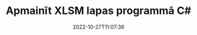 ---
############################# Static ############################
layout: "auto-gen-merger"
date: 2022-10-27T11:07:36
draft: false
otherformats: one otp ott pdf pps ppsx ppt pptx rtf tex vdx vsdm vsdx vssm vssx vstm

############################# Head ############################
head_title: "Apmainīt un apmainīt XLSM lapas programmā C#"
head_description: "Apmainiet un apmainiet divu lapu pozīcijas XLSM failā C#, izmantojot dokumentu apvienošanas API."

############################# Header ############################
title: "Apmainīt XLSM lapas programmā C#"
description: "Apmainiet XLSM lapas ar dažām .NET koda rindām."
bg_image: "https://cms.admin.containerize.com/templates/aspose/App_Themes/V3/images/bg/header1.png"
bg_overlay: false
button:
    enable: true
    icon: "fas fa-arrow-down"
    label: "Lejupielādēt bezmaksas izmēģinājuma versiju"
    link: "https://downloads.groupdocs.com/merger/net"

############################# SubMenu ############################
submenu:
    enable: true

    left:
        img_alt: "GroupDocs.Merger for .NET"
        image: "https://cms.admin.containerize.com/templates/groupdocs/images/product-logos/90x90-noborder/groupdocs-merger-net.png"
        product: "GroupDocs.Merger"
        platform: ".NET"

    middle:
        button:

            # button loop
            - link: "https://apireference.groupdocs.com/merger/net"
              text: "API atsauce"

            # button loop
            - link: "https://github.com/groupdocs-merger"
              text: "Kodu piemēri"

            # button loop
            - link: "https://products.groupdocs.app/merger/family"
              text: "Tiešraides demonstrācijas"

            # button loop
            - link: "https://purchase.groupdocs.com/pricing/merger/net"
              text: "Cenu noteikšana"

    right:
        link_download: "https://downloads.groupdocs.com/merger"
        link_learn: "https://docs.groupdocs.com/merger/net"
        link_buy: "https://purchase.groupdocs.com"

############################# About ############################
about:
    enable: true
    title: "Par GroupDocs.Merger for .NET API"
    content: |
        [GroupDocs.Merger for .NET](/lv/merger/net/) piedāvā vienkāršu risinājumu, lai droši apvienotu un sadalītu dažādus dokumentu formātus, tostarp PDF, Microsoft Office (Word, Excel, PowerPoint). , OneNote), OpenDocument, HTML, attēli un daudzas citas .NET lietojumprogrammās. Pievienojot tikai dažas koda rindiņas, veiciet vairākas dokumenta darbības, piemēram, pārvietojiet, noņemiet, pagrieziet, apmainiet, izvelciet vai mainiet lappušu orientāciju dokumentos. Dokumentu apvienošanas API atbalsta arī dokumentu lapu priekšskatīšanu kā attēlu, lai analizētu dokumenta struktūru, formatējumu un lapas saturu.
        
        GroupDocs.Merger API ir pareizā izvēle korporatīvajiem risinājumiem, kuriem nepieciešamas failu lapu apmaiņas funkcijas. Šīs API tiek labi atbalstītas visās lielākajās operētājsistēmās un platformās, tostarp .NET Framework, .NET Standard, .NET Core, Mono.

############################# Steps ############################
steps:
    enable: true
    title_left: "Apmainīt XLSM faila lapas pakalpojumā .NET"
    content_left: |
        [GroupDocs.Merger for .NET](/lv/merger/net/) ļauj C# izstrādātājiem ērti apmainīties ar lapām XLSM failā, veicot dažas vienkāršas darbības. .
        
        * Inicializējiet **SwapOptions**, lai norādītu apmaināmo lapu numurus.
        * Izveidojiet jaunu **Merger** gadījumu un norādiet avota dokumenta ceļu kā konstruktora parametru.
        * Izsauciet **SwapPages** un nododiet objektu **SwapOptions**.
        * Izsauciet **Save** un norādiet faila ceļu, lai saglabātu iegūto dokumentu.

    title_right: "Sistēmas prasības"
    content_right: |
        GroupDocs.Merger for .NET API tiek atbalstītas visās lielākajās platformās un operētājsistēmās. Pirms tālāk norādītā koda izpildes, lūdzu, pārliecinieties, vai jūsu sistēmā ir instalēti šādi priekšnosacījumi.

        * Operētājsistēmas: Microsoft Windows, Linux, MacOS
        * Izstrādes vides: Visual Studio, Xamarin, MonoDevelop
        * Ietvari: .NET Framework, .NET Standard, .NET Core, Mono
        * Lejupielādējiet jaunāko GroupDocs.Merger for .NET versiju no [NuGet](https://www.nuget.org/packages/groupdocs.merger)
         
    code: |
     {{% merger/additional-styles %}}
     {{< merger/code-merger title="Kā apmainīt XLSM faila lapas, izmantojot C# piemēra kodu">}}

        ```csharp    
        // Apmainiet XLSM faila lapas, izmantojot GroupDocs.Merger API
        int pageNumber1 = 6;
        int pageNumber2 = 1;

        // Inicializējiet SwapOptions klasi, lai norādītu apmaināmo lappušu numurus
        SwapOptions swapOptions = new SwapOptions(pageNumber2, pageNumber1);

        // Izveidot saplūšanu, ievadot XLSM dokumentu
        using (Merger merger = new Merger("input.xlsm"))
          {
            // Izsauciet SwapPages metodi un nododiet tai SwapOptions objektu
            merger.SwapPages(swapOptions);
    
            // Izsauciet Saglabāšanas metodi un nododiet vajadzīgo faila ceļu, lai saglabātu izvaddokumentu
            merger.Save("output.xlsm");
          }
        ```
     {{< /merger/code-merger >}}

############################# Demos ############################
demos:
    enable: true
    title: "Tiešraides demonstrācijas — apmainīt XLSM failu lapas tiešsaistē"
    content: |
       Apmainiet XLSM faila lapas tūlīt, apmeklējot vietni [GroupDocs.Merger Live Demos](https://products.groupdocs.app/splitter/swap-pages/xlsm).
       Tiešraides demonstrācijai ir šādas priekšrocības.
        
############################# About Formats ############################
about_formats:
    enable: true

############################# More Formats ############################
more_formats:
    enable: true
    title: "Apmainīt lapas ar citiem failu formātiem"
    content: |
        .NET dokumentē apvienošanas un sadalīšanas API failu formātiem un attēliem. Apmainiet dažus populāros failu formātus, kā norādīts tālāk.

############################# Back to top ###############################
back_to_top:
    enable: true
---